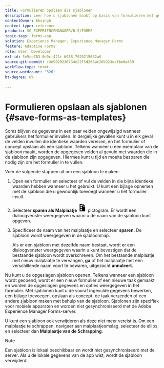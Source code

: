 ```yaml
---
title: Formulieren opslaan als sjablonen
description: Leer hoe u sjablonen maakt op basis van formulieren met gegevens die herhaaldelijk zijn vereist.
contentOwner: khsingh
content-type: reference
products: SG_EXPERIENCEMANAGER/6.5/FORMS
topic-tags: forms-app
solution: Experience Manager, Experience Manager Forms
feature: Adaptive Forms
role: User, Developer
exl-id: 5e5ce783-8d0c-421c-b938-7020215682a0
source-git-commit: c3e9029236734e22f5d266ac26b923eafbe0a459
workflow-type: tm+mt
source-wordcount: '326'
ht-degree: 0%

---
```


# Formulieren opslaan als sjablonen {#save-forms-as-templates}

Soms blijven de gegevens in een paar velden ongewijzigd wanneer gebruikers het formulier invullen. In dergelijke gevallen kunt u in elk geval de velden invullen die identieke waarden vereisen, en het formulier of concept opslaan als een sjabloon. Telkens wanneer u een exemplaar van de sjabloon maakt, worden de opgegeven velden al gevuld met waarden die in de sjabloon zijn opgegeven. Hiermee kunt u tijd en moeite besparen die nodig zijn om het formulier in te vullen.

Voer de volgende stappen uit om een sjabloon te maken:

1. Open een formulier en selecteer of vul de velden in die bijna identieke waarden hebben wanneer u het gebruikt. U kunt een bijlage opnemen met de sjabloon die u gewoonlijk toevoegt wanneer u het formulier invult.
1. Selecteer **sparen als Malplaatje** ![ save_as_template ](assets/save_as_template.png) pictogram. Er wordt een dialoogvenster weergegeven waarin u de naam van de sjabloon kunt opgeven.
1. Specificeer de naam van het malplaatje en selecteer **sparen**. De sjabloon wordt weergegeven in de sjabloonmap.

   Als er een sjabloon met dezelfde naam bestaat, wordt er een dialoogvenster weergegeven waarin u kunt bevestigen dat de bestaande sjabloon wordt overschreven. Om het bestaande malplaatje met nieuw malplaatje te vervangen, **ga** of het malplaatje met een verschillende naam voort te bewaren, uitgezocht **annuleert**.

Nu kunt u de opgeslagen sjabloon openen. Telkens wanneer een sjabloon wordt geopend, wordt er een nieuw formulier of een nieuwe taak gemaakt en worden de opgeslagen gegevens en opties weergegeven in het formulier. Met sjablonen kunt u de vooraf ingevulde gegevens bewerken, een bijlage toevoegen, opslaan als concept, de taak verzenden of een andere sjabloon maken met behulp van de sjabloon. Sjablonen zijn specifiek voor mobiele apparaten en worden niet gesynchroniseerd met de Adobe Experience Manager Forms-server.

U kunt een sjabloon ook verwijderen als deze niet meer vereist is. Om een malplaatje te schrappen, navigeer aan malplaatjeomslag, selecteer de ellips, en selecteer dan **Malplaatje van de Schrapping**.

>[!NOTE]
>
>Een sjabloon is lokaal beschikbaar en wordt niet gesynchroniseerd met de server. Als u de lokale gegevens van de app wist, wordt de sjabloon verwijderd.
